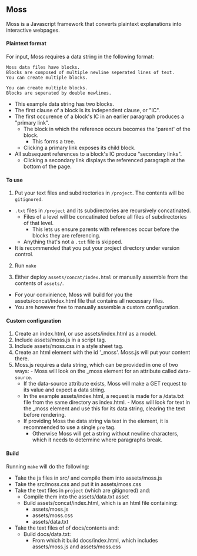 ## Moss ##
Moss is a Javascript framework that converts plaintext explanations into interactive webpages.

#### Plaintext format ####

For input, Moss requires a data string in the following format:

```
Moss data files have blocks.
Blocks are composed of multiple newline seperated lines of text.
You can create multiple blocks.

You can create multiple blocks.
Blocks are seperated by double newlines.
```
- This example data string has two blocks.
- The first clause of a block is its independent clause, or "IC".
- The first occurence of a block's IC in an earlier paragraph produces a "primary link".
  - The block in which the reference occurs becomes the 'parent' of the block.
    - This forms a tree.
  - Clicking a primary link exposes its child block.
- All subsequent references to a block's IC produce "secondary links".
  - Clicking a secondary link displays the referenced paragraph at the bottom of the page.

#### To use ####

1. Put your text files and subdirectories in `/project`. The contents will be `gitignored`.
  - `.txt` files in `/project` and its subdirectories are recursively concatinated.
    - Files of a level will be concatinated before all files of subdirectories of that level.
      - This lets us ensure parents with references occur before the blocks they are referencing.
    - Anything that's not a `.txt` file is skipped.
  - It is recommended that you put your project directory under version control.

2. Run `make`

3. Either deploy `assets/concat/index.html` or manually assemble from the contents of `assets/`.
  - For your convinience, Moss will build for you the assets/concat/index.html file that contains all necessary files.
  - You are however free to manually assemble a custom configuration.

#### Custom configuration ####

  1. Create an index.html, or use assets/index.html as a model.
  2. Include assets/moss.js in a script tag.
  3. Include assets/moss.css in a style sheet tag.
  4. Create an html element with the id '\_moss'. Moss.js will put your content there.
  5. Moss.js requires a data string, which can be provided in one of two ways:
    - Moss will look on the \_moss element for an attribute called `data-source`.
      - If the data-source attribute exists, Moss will make a GET request to its value and expect a data string.
      - In the example assets/index.html, a request is made for a /data.txt file from the same directory as index.html.
    - Moss will look for text in the \_moss element and use this for its data string, clearing the text before rendering.
      - If providing Moss the data string via text in the element, it is recommended to use a single `pre` tag.
        - Otherwise Moss will get a string without newline characters, which it needs to determine where paragraphs break.

#### Build ####

Running `make` will do the following:
- Take the js files in src/ and compile them into assets/moss.js
- Take the src/moss.css and put it in assets/moss.css
- Take the text files in `project` (which are gitignored) and:
  - Compile them into the assets/data.txt asset
  - Build assets/concat/index.html, which is an html file containing:
    - assets/moss.js
    - assets/moss.css
    - assets/data.txt
- Take the text files of of docs/contents and:
  - Build docs/data.txt:
    - From which it build docs/index.html, which includes assets/moss.js and assets/moss.css
